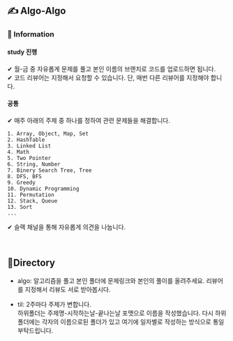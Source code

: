 ## ✍ Algo-Algo

### 📣 Information

#### study 진행

✔ 월-금 중 자유롭게 문제를 풀고 본인 이름의 브랜치로 코드를 업로드하면 됩니다.  
✔ 코드 리뷰어는 지정해서 요청할 수 있습니다. 단, 매번 다른 리뷰어를 지정해야 합니다.

#### 공통

✔ 매주 아래의 주제 중 하나를 정하여 관련 문제들을 해결합니다.

```
1. Array, Object, Map, Set
2. HashTable
3. Linked List
4. Math
5. Two Pointer
6. String, Number
7. Binery Search Tree, Tree
8. DFS, BFS
9. Greedy
10. Dynamic Programming
11. Permutation
12. Stack, Queue
13. Sort
...
```

✔ 슬랙 채널을 통해 자유롭게 의견을 나눕니다.

<br>

## 📣Directory

- algo: 알고리즘을 풀고 본인 폴더에 문제링크와 본인의 풀이를 올려주세요.
  리뷰어를 지정해서 리뷰도 서로 받아봅시다.

- til: 2주마다 주제가 변합니다.  
  하위폴더는 주제명-시작하는날-끝나는날 포맷으로 이름을 작성했습니다.
  다시 하위폴더에는 각자의 이름으로된 폴더가 있고 여기에 일자별로 작성하는 방식으로 통일 부탁드립니다.
